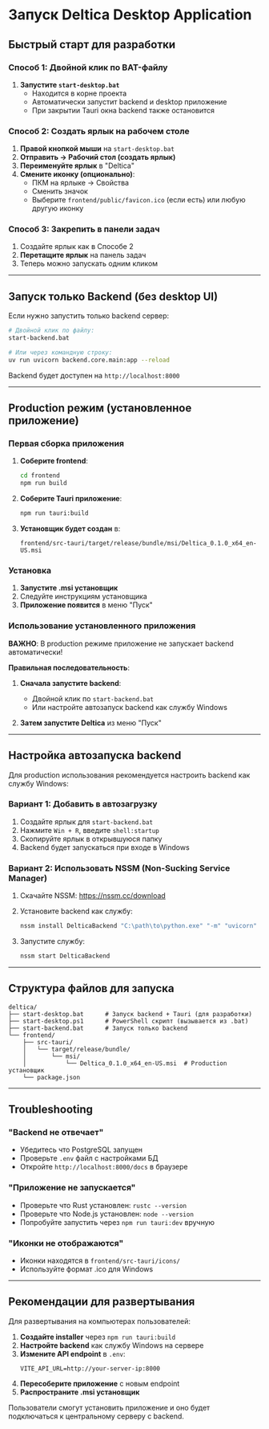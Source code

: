 # Запуск Deltica Desktop Application

## Быстрый старт для разработки

### Способ 1: Двойной клик по BAT-файлу

1. **Запустите `start-desktop.bat`**
   - Находится в корне проекта
   - Автоматически запустит backend и desktop приложение
   - При закрытии Tauri окна backend также остановится

### Способ 2: Создать ярлык на рабочем столе

1. **Правой кнопкой мыши** на `start-desktop.bat`
2. **Отправить → Рабочий стол (создать ярлык)**
3. **Переименуйте ярлык** в "Deltica"
4. **Смените иконку (опционально)**:
   - ПКМ на ярлыке → Свойства
   - Сменить значок
   - Выберите `frontend/public/favicon.ico` (если есть) или любую другую иконку

### Способ 3: Закрепить в панели задач

1. Создайте ярлык как в Способе 2
2. **Перетащите ярлык** на панель задач
3. Теперь можно запускать одним кликом

---

## Запуск только Backend (без desktop UI)

Если нужно запустить только backend сервер:

```bash
# Двойной клик по файлу:
start-backend.bat

# Или через командную строку:
uv run uvicorn backend.core.main:app --reload
```

Backend будет доступен на `http://localhost:8000`

---

## Production режим (установленное приложение)

### Первая сборка приложения

1. **Соберите frontend**:
   ```bash
   cd frontend
   npm run build
   ```

2. **Соберите Tauri приложение**:
   ```bash
   npm run tauri:build
   ```

3. **Установщик будет создан** в:
   ```
   frontend/src-tauri/target/release/bundle/msi/Deltica_0.1.0_x64_en-US.msi
   ```

### Установка

1. **Запустите .msi установщик**
2. Следуйте инструкциям установщика
3. **Приложение появится** в меню "Пуск"

### Использование установленного приложения

**ВАЖНО**: В production режиме приложение не запускает backend автоматически!

**Правильная последовательность**:

1. **Сначала запустите backend**:
   - Двойной клик по `start-backend.bat`
   - Или настройте автозапуск backend как службу Windows

2. **Затем запустите Deltica** из меню "Пуск"

---

## Настройка автозапуска backend

Для production использования рекомендуется настроить backend как службу Windows:

### Вариант 1: Добавить в автозагрузку

1. Создайте ярлык для `start-backend.bat`
2. Нажмите `Win + R`, введите `shell:startup`
3. Скопируйте ярлык в открывшуюся папку
4. Backend будет запускаться при входе в Windows

### Вариант 2: Использовать NSSM (Non-Sucking Service Manager)

1. Скачайте NSSM: https://nssm.cc/download
2. Установите backend как службу:
   ```cmd
   nssm install DelticaBackend "C:\path\to\python.exe" "-m" "uvicorn" "backend.core.main:app" "--host" "127.0.0.1" "--port" "8000"
   ```

3. Запустите службу:
   ```cmd
   nssm start DelticaBackend
   ```

---

## Структура файлов для запуска

```
deltica/
├── start-desktop.bat      # Запуск backend + Tauri (для разработки)
├── start-desktop.ps1      # PowerShell скрипт (вызывается из .bat)
├── start-backend.bat      # Запуск только backend
└── frontend/
    ├── src-tauri/
    │   └── target/release/bundle/
    │       └── msi/
    │           └── Deltica_0.1.0_x64_en-US.msi  # Production установщик
    └── package.json
```

---

## Troubleshooting

### "Backend не отвечает"
- Убедитесь что PostgreSQL запущен
- Проверьте `.env` файл с настройками БД
- Откройте `http://localhost:8000/docs` в браузере

### "Приложение не запускается"
- Проверьте что Rust установлен: `rustc --version`
- Проверьте что Node.js установлен: `node --version`
- Попробуйте запустить через `npm run tauri:dev` вручную

### "Иконки не отображаются"
- Иконки находятся в `frontend/src-tauri/icons/`
- Используйте формат .ico для Windows

---

## Рекомендации для развертывания

Для развертывания на компьютерах пользователей:

1. **Создайте installer** через `npm run tauri:build`
2. **Настройте backend** как службу Windows на сервере
3. **Измените API endpoint** в `.env`:
   ```env
   VITE_API_URL=http://your-server-ip:8000
   ```
4. **Пересоберите приложение** с новым endpoint
5. **Распространите .msi установщик**

Пользователи смогут установить приложение и оно будет подключаться к центральному серверу с backend.
